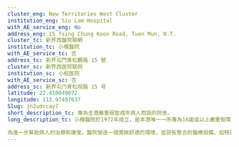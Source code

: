 ```yaml
---
cluster_eng: New Territories West Cluster
institution_eng: Siu Lam Hospital
with_AE_service_eng: No
address_eng: 15 Tsing Chung Koon Road, Tuen Mun, N.T.
cluster_tc: 新界西醫院聯網
institution_tc: 小欖醫院
with_AE_service_tc: 否
address_tc: 新界屯門青松觀路 15 號
cluster_sc: 新界西医院联网
institution_sc: 小榄医院
with_AE_service_sc: 否
address_sc: 新界屯门青松观路 15 号
latitude: 22.410049072
longitude: 113.97497637
Slug: jn2udccay7
short_description_tc: 專為全港嚴重弱智成年病人而設的院舍。
long_description_tc: 小欖醫院於1972年成立，是本港唯一一所專為16歲或以上嚴重智障人士提供全面綜合康復及療養服務的醫院。除了一般醫療和精神科治療外，亦提供護理服務、職業治療、物理治療、義肢及矯形服務、醫務社工服務及智能教育訓練。此外，醫院的外展隊透過家居探訪，協助正輪候弱智療養服務的人士持續在社區生活。 

為進一步幫助病人的治療和康復，醫院營造一個寬敞舒適的環境，並設有整合的醫療設備，如特別坐椅、輔助儀器、病人吊運系統、多官能感官室、電腦輔助復康訓練室和復康花園等，優化病人護理。 
---
```

